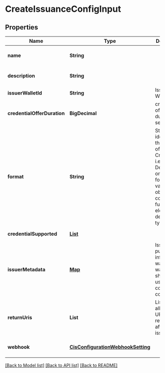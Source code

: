 # CreateIssuanceConfigInput

## Properties

| Name                        | Type                                                                    | Description                                                                                                                                           | Notes                        |
| --------------------------- | ----------------------------------------------------------------------- | ----------------------------------------------------------------------------------------------------------------------------------------------------- | ---------------------------- |
| **name**                    | **String**                                                              |                                                                                                                                                       | [optional] [default to null] |
| **description**             | **String**                                                              |                                                                                                                                                       | [optional] [default to null] |
| **issuerWalletId**          | **String**                                                              | Issuer Wallet id                                                                                                                                      | [default to null]            |
| **credentialOfferDuration** | **BigDecimal**                                                          | credential offer duration in second                                                                                                                   | [optional] [default to null] |
| **format**                  | **String**                                                              | String identifying the format of this Credential, i.e., ldp_vc. Depending on the format value, the object contains further elements defining the type | [optional] [default to null] |
| **credentialSupported**     | [**List**](CredentialSupportedObject.md)                                |                                                                                                                                                       | [default to null]            |
| **issuerMetadata**          | [**Map**](AnyType.md)                                                   | Issuer public information wallet may want to show to user during consent confirmation                                                                 | [optional] [default to null] |
| **returnUris**              | **List**                                                                | List of allowed URIs to be returned to after issuance                                                                                                 | [optional] [default to null] |
| **webhook**                 | [**CisConfigurationWebhookSetting**](CisConfigurationWebhookSetting.md) |                                                                                                                                                       | [optional] [default to null] |

[[Back to Model list]](../README.md#documentation-for-models) [[Back to API list]](../README.md#documentation-for-api-endpoints) [[Back to README]](../README.md)
